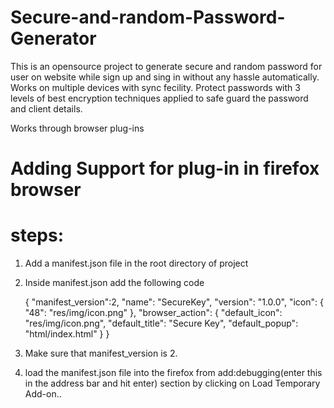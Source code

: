 # Secure-and-random-Password-Generator
This is an opensource project to generate secure and random password for user on website while sign up and sing in without any hassle automatically.
Works on multiple devices with sync fecility.
Protect passwords with 3 levels of best encryption techniques applied to safe guard the password and client details. 


Works through browser plug-ins


# Adding Support for plug-in in firefox browser

# steps:

1) Add a manifest.json file in the root directory of project
2) Inside manifest.json add the following code

	{
		"manifest_version":2,
		"name": "SecureKey",
		"version": "1.0.0",
		"icon": {
			"48": "res/img/icon.png"
		},
		"browser_action": {
			"default_icon": "res/img/icon.png",
			"default_title": "Secure Key",
			"default_popup": "html/index.html"
		}
	}
	
3) Make sure that manifest_version is 2.
4) load the manifest.json file into the firefox from add:debugging(enter this in the address bar and hit enter) section by clicking on Load Temporary Add-on..